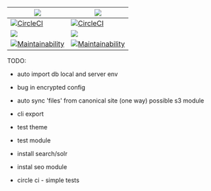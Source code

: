 
| [![](https://images.microbadger.com/badges/version/scbd/drupal-code-base.svg)](https://microbadger.com/images/scbd/drupal-code-base "Get your own version badge on microbadger.com")     | [![](https://images.microbadger.com/badges/version/scbd/drupal-code-base:stg.svg)](https://microbadger.com/images/scbd/drupal-code-base:stg "Get your own version badge on microbadger.com")               |
| --------------- | ------------------------ |
|  [![CircleCI](https://circleci.com/gh/scbd/drupal-code-base/tree/dev.svg?style=shield&circle-token=a58506c78edadf94d5268ee9eb5975f720d48580)](https://circleci.com/gh/scbd/drupal-code-base/tree/dev)     | [![CircleCI](https://circleci.com/gh/scbd/drupal-code-base/tree/stg.svg?style=shield&circle-token=a58506c78edadf94d5268ee9eb5975f720d48580)](https://circleci.com/gh/scbd/drupal-code-base/tree/stg) |
|[![](https://images.microbadger.com/badges/image/scbd/drupal-code-base.svg)](https://microbadger.com/images/scbd/drupal-code-base "Get your own image badge on microbadger.com")| [![](https://images.microbadger.com/badges/image/scbd/drupal-code-base:stg.svg)](https://microbadger.com/images/scbd/drupal-code-base:stg "Get your own image badge on microbadger.com")|
| [![Maintainability](https://api.codeclimate.com/v1/badges/96c7ed474e6495c1cf66/maintainability)](https://codeclimate.com/github/scbd/drupal-code-base/maintainability)| [![Maintainability](https://api.codeclimate.com/v1/badges/96c7ed474e6495c1cf66/maintainability)](https://codeclimate.com/github/scbd/drupal-code-base/maintainability) |


TODO:

- auto import db local and server env
- bug in encrypted config
- auto sync 'files' from canonical site (one way) possible s3 module
- cli export

- test theme


- test module


- install search/solr
- instal seo module


- circle ci - simple tests
